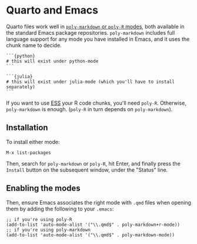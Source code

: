 # Quarto and Emacs

Quarto files work well in [`poly-markdown` or `poly-R` modes](https://polymode.github.io/), both available in the standard Emacs package repositories. `poly-markdown` includes full language support for any mode you have installed in Emacs, and it uses the chunk name to decide.

    ```{python}
    # this will exist under python-mode
    ```
    
    ```{julia}
    # this will exist under julia-mode (which you'll have to install separately)
    ```

If you want to use [ESS](https://ess.r-project.org/) your R code chunks, you'll need `poly-R`. Otherwise, `poly-markdown` is enough. (`poly-R` in turn depends on `poly-markdown`).

## Installation

To install either mode:

    M-x list-packages
    
Then, search for `poly-markdown` or `poly-R`, hit Enter, and finally press the `Install` button on the subsequent window, under the "Status" line.

## Enabling the modes

Then, ensure Emacs associates the right mode with `.qmd` files when opening them by adding the following to your `.emacs`:

    ;; if you're using poly-R
    (add-to-list 'auto-mode-alist '("\\.qmd$" . poly-markdown+r-mode))
    ;; if you're using poly-markdown
    (add-to-list 'auto-mode-alist '("\\.qmd$" . poly-markdown-mode))

